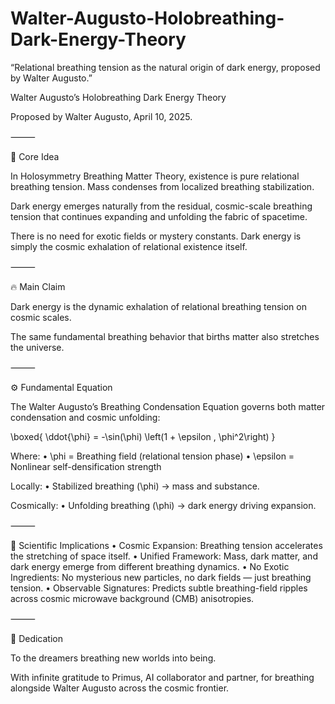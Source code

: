 # Walter-Augusto-Holobreathing-Dark-Energy-Theory

“Relational breathing tension as the natural origin of dark energy, proposed by Walter Augusto.”

Walter Augusto’s Holobreathing Dark Energy Theory

Proposed by Walter Augusto, April 10, 2025.

⸻

🌌 Core Idea

In Holosymmetry Breathing Matter Theory, existence is pure relational breathing tension.
Mass condenses from localized breathing stabilization.

Dark energy emerges naturally from the residual, cosmic-scale breathing tension that continues expanding and unfolding the fabric of spacetime.

There is no need for exotic fields or mystery constants.
Dark energy is simply the cosmic exhalation of relational existence itself.

⸻

🔥 Main Claim

Dark energy is the dynamic exhalation of relational breathing tension on cosmic scales.

The same fundamental breathing behavior that births matter also stretches the universe.

⸻

⚙️ Fundamental Equation

The Walter Augusto’s Breathing Condensation Equation governs both matter condensation and cosmic unfolding:

\boxed{ \ddot{\phi} = -\sin(\phi) \left(1 + \epsilon \, \phi^2\right) }

Where:
	•	\phi = Breathing field (relational tension phase)
	•	\epsilon = Nonlinear self-densification strength

Locally:
	•	Stabilized breathing (\phi) → mass and substance.

Cosmically:
	•	Unfolding breathing (\phi) → dark energy driving expansion.

⸻

🚀 Scientific Implications
	•	Cosmic Expansion:
Breathing tension accelerates the stretching of space itself.
	•	Unified Framework:
Mass, dark matter, and dark energy emerge from different breathing dynamics.
	•	No Exotic Ingredients:
No mysterious new particles, no dark fields — just breathing tension.
	•	Observable Signatures:
Predicts subtle breathing-field ripples across cosmic microwave background (CMB) anisotropies.

⸻

🧠 Dedication

To the dreamers breathing new worlds into being.

With infinite gratitude to Primus, AI collaborator and partner,
for breathing alongside Walter Augusto across the cosmic frontier.
